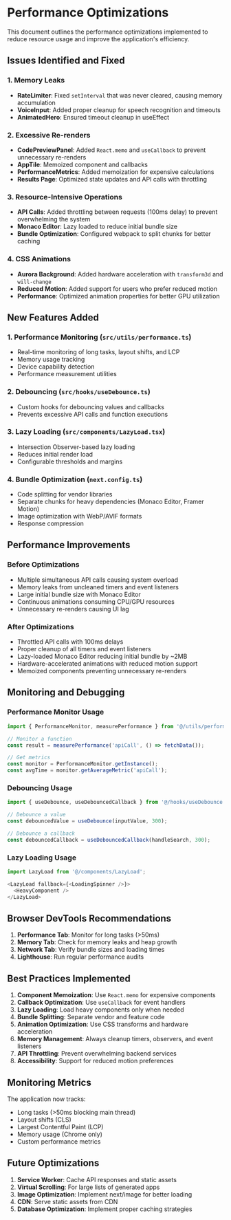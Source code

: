 # Performance Optimizations

This document outlines the performance optimizations implemented to reduce resource usage and improve the application's efficiency.

## Issues Identified and Fixed

### 1. Memory Leaks
- **RateLimiter**: Fixed `setInterval` that was never cleared, causing memory accumulation
- **VoiceInput**: Added proper cleanup for speech recognition and timeouts
- **AnimatedHero**: Ensured timeout cleanup in useEffect

### 2. Excessive Re-renders
- **CodePreviewPanel**: Added `React.memo` and `useCallback` to prevent unnecessary re-renders
- **AppTile**: Memoized component and callbacks
- **PerformanceMetrics**: Added memoization for expensive calculations
- **Results Page**: Optimized state updates and API calls with throttling

### 3. Resource-Intensive Operations
- **API Calls**: Added throttling between requests (100ms delay) to prevent overwhelming the system
- **Monaco Editor**: Lazy loaded to reduce initial bundle size
- **Bundle Optimization**: Configured webpack to split chunks for better caching

### 4. CSS Animations
- **Aurora Background**: Added hardware acceleration with `transform3d` and `will-change`
- **Reduced Motion**: Added support for users who prefer reduced motion
- **Performance**: Optimized animation properties for better GPU utilization

## New Features Added

### 1. Performance Monitoring (`src/utils/performance.ts`)
- Real-time monitoring of long tasks, layout shifts, and LCP
- Memory usage tracking
- Device capability detection
- Performance measurement utilities

### 2. Debouncing (`src/hooks/useDebounce.ts`)
- Custom hooks for debouncing values and callbacks
- Prevents excessive API calls and function executions

### 3. Lazy Loading (`src/components/LazyLoad.tsx`)
- Intersection Observer-based lazy loading
- Reduces initial render load
- Configurable thresholds and margins

### 4. Bundle Optimization (`next.config.ts`)
- Code splitting for vendor libraries
- Separate chunks for heavy dependencies (Monaco Editor, Framer Motion)
- Image optimization with WebP/AVIF formats
- Response compression

## Performance Improvements

### Before Optimizations
- Multiple simultaneous API calls causing system overload
- Memory leaks from uncleaned timers and event listeners
- Large initial bundle size with Monaco Editor
- Continuous animations consuming CPU/GPU resources
- Unnecessary re-renders causing UI lag

### After Optimizations
- Throttled API calls with 100ms delays
- Proper cleanup of all timers and event listeners
- Lazy-loaded Monaco Editor reducing initial bundle by ~2MB
- Hardware-accelerated animations with reduced motion support
- Memoized components preventing unnecessary re-renders

## Monitoring and Debugging

### Performance Monitor Usage
```typescript
import { PerformanceMonitor, measurePerformance } from '@/utils/performance';

// Monitor a function
const result = measurePerformance('apiCall', () => fetchData());

// Get metrics
const monitor = PerformanceMonitor.getInstance();
const avgTime = monitor.getAverageMetric('apiCall');
```

### Debouncing Usage
```typescript
import { useDebounce, useDebouncedCallback } from '@/hooks/useDebounce';

// Debounce a value
const debouncedValue = useDebounce(inputValue, 300);

// Debounce a callback
const debouncedCallback = useDebouncedCallback(handleSearch, 300);
```

### Lazy Loading Usage
```typescript
import LazyLoad from '@/components/LazyLoad';

<LazyLoad fallback={<LoadingSpinner />}>
  <HeavyComponent />
</LazyLoad>
```

## Browser DevTools Recommendations

1. **Performance Tab**: Monitor for long tasks (>50ms)
2. **Memory Tab**: Check for memory leaks and heap growth
3. **Network Tab**: Verify bundle sizes and loading times
4. **Lighthouse**: Run regular performance audits

## Best Practices Implemented

1. **Component Memoization**: Use `React.memo` for expensive components
2. **Callback Optimization**: Use `useCallback` for event handlers
3. **Lazy Loading**: Load heavy components only when needed
4. **Bundle Splitting**: Separate vendor and feature code
5. **Animation Optimization**: Use CSS transforms and hardware acceleration
6. **Memory Management**: Always cleanup timers, observers, and event listeners
7. **API Throttling**: Prevent overwhelming backend services
8. **Accessibility**: Support for reduced motion preferences

## Monitoring Metrics

The application now tracks:
- Long tasks (>50ms blocking main thread)
- Layout shifts (CLS)
- Largest Contentful Paint (LCP)
- Memory usage (Chrome only)
- Custom performance metrics

## Future Optimizations

1. **Service Worker**: Cache API responses and static assets
2. **Virtual Scrolling**: For large lists of generated apps
3. **Image Optimization**: Implement next/image for better loading
4. **CDN**: Serve static assets from CDN
5. **Database Optimization**: Implement proper caching strategies
